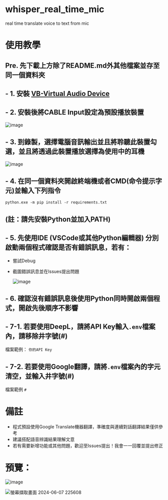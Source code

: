 # whisper_real_time_mic
real time translate voice to text from mic 


# 使用教學

## **Pre. 先下載上方除了README.md外其他檔案並存至同一個資料夾**
## - 1. 安裝 [VB-Virtual Audio Device](https://vb-audio.com/Cable/)
## - 2. 安裝後將CABLE Input設定為預設播放裝置

![image](https://github.com/nKiux/live-JP-CH-translator/assets/46084374/820300ed-2ee2-4ba3-a0ca-e91c96685375)

## - 3. 到錄製，選擇電腦音訊輸出並且將聆聽此裝置勾選，並且將透過此裝置播放選擇為使用中的耳機

![image](https://github.com/user-attachments/assets/ea4700ff-d9b1-42e2-aec4-56bfbc9cf9fc)



## - 4. 在同一個資料夾開啟終端機或者CMD(命令提示字元)並輸入下列指令
`python.exe -m pip install -r requirements.txt`

## __**(註：請先安裝Python並加入PATH)**__

## - 5. 先使用IDE (VSCode或其他Python編輯器) 分別啟動兩個程式確認是否有錯誤訊息，若有：
  - 嘗試Debug
  - 截圖錯誤訊息並在Issues提出問題

    ![image](https://github.com/nKiux/live-JP-CH-translator/assets/46084374/e00764b0-028f-41f3-a77a-355848e849e4)

## - 6. 確認沒有錯誤訊息後使用Python同時開啟兩個程式，開啟先後順序不影響

## - 7-1. 若要使用DeepL，請將API Key輸入`.env`檔案內，請移除井字號(#)
檔案範例：
`你的API Key`
## - 7-2. 若要使用Google翻譯，請將`.env`檔案內的字元清空，並輸入井字號(#)
檔案範例
`#`

# 備註
- 程式預設使用Google Translate機器翻譯，準確度與連續對話翻譯結果僅供參考
- 建議搭配語音辨識結果理解文意
- 若有需要新增功能或其他問題，歡迎至Issues提出！我會一一回覆並提出修正

# 預覽：
![image](https://github.com/nKiux/live-JP-CH-translator/assets/46084374/a3c1f232-1cb0-4b6d-aef8-4f1cd3178552)


![螢幕擷取畫面 2024-06-07 225608](https://github.com/nKiux/live-JP-CH-translator/assets/46084374/eebfea6d-9c85-4fa5-9ea4-4556329a09c2)


